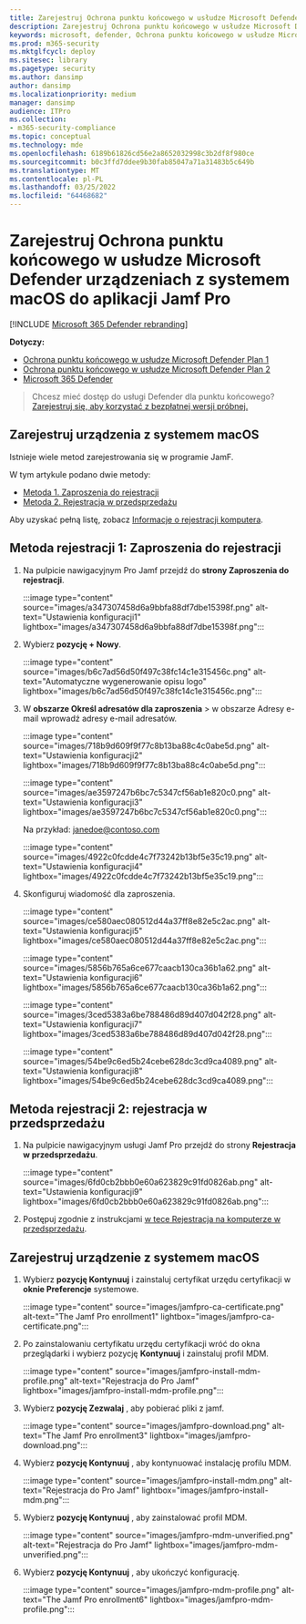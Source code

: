 ```yaml
---
title: Zarejestruj Ochrona punktu końcowego w usłudze Microsoft Defender urządzeniach z systemem macOS do aplikacji Jamf Pro
description: Zarejestruj Ochrona punktu końcowego w usłudze Microsoft Defender urządzeniach z systemem macOS do aplikacji Jamf Pro
keywords: microsoft, defender, Ochrona punktu końcowego w usłudze Microsoft Defender, mac, instalacja, wdrażanie, dezinstalacja, intune, jamfpro, macos, catalina, mojave, high sierra
ms.prod: m365-security
ms.mktglfcycl: deploy
ms.sitesec: library
ms.pagetype: security
ms.author: dansimp
author: dansimp
ms.localizationpriority: medium
manager: dansimp
audience: ITPro
ms.collection:
- m365-security-compliance
ms.topic: conceptual
ms.technology: mde
ms.openlocfilehash: 6189b61826cd56e2a8652032998c3b2df8f980ce
ms.sourcegitcommit: b0c3ffd7ddee9b30fab85047a71a31483b5c649b
ms.translationtype: MT
ms.contentlocale: pl-PL
ms.lasthandoff: 03/25/2022
ms.locfileid: "64468682"
---
```

# <a name="enroll-microsoft-defender-for-endpoint-on-macos-devices-into-jamf-pro"></a>Zarejestruj Ochrona punktu końcowego w usłudze Microsoft Defender urządzeniach z systemem macOS do aplikacji Jamf Pro

[!INCLUDE [Microsoft 365 Defender rebranding](../../includes/microsoft-defender.md)]


**Dotyczy:**
- [Ochrona punktu końcowego w usłudze Microsoft Defender Plan 1](https://go.microsoft.com/fwlink/p/?linkid=2154037)
- [Ochrona punktu końcowego w usłudze Microsoft Defender Plan 2](https://go.microsoft.com/fwlink/p/?linkid=2154037)
- [Microsoft 365 Defender](https://go.microsoft.com/fwlink/?linkid=2118804)

> Chcesz mieć dostęp do usługi Defender dla punktu końcowego? [Zarejestruj się, aby korzystać z bezpłatnej wersji próbnej.](https://signup.microsoft.com/create-account/signup?products=7f379fee-c4f9-4278-b0a1-e4c8c2fcdf7e&ru=https://aka.ms/MDEp2OpenTrial?ocid=docs-wdatp-investigateip-abovefoldlink)

## <a name="enroll-macos-devices"></a>Zarejestruj urządzenia z systemem macOS

Istnieje wiele metod zarejestrowania się w programie JamF.

W tym artykule podano dwie metody:

- [Metoda 1. Zaproszenia do rejestracji](#enrollment-method-1-enrollment-invitations)
- [Metoda 2. Rejestracja w przedsprzedażu](#enrollment-method-2-prestage-enrollments)

Aby uzyskać pełną listę, zobacz [Informacje o rejestracji komputera](https://docs.jamf.com/9.9/casper-suite/administrator-guide/About_Computer_Enrollment.html).

## <a name="enrollment-method-1-enrollment-invitations"></a>Metoda rejestracji 1: Zaproszenia do rejestracji

1. Na pulpicie nawigacyjnym Pro Jamf przejdź do **strony Zaproszenia do rejestracji**.

   :::image type="content" source="images/a347307458d6a9bbfa88df7dbe15398f.png" alt-text="Ustawienia konfiguracji1" lightbox="images/a347307458d6a9bbfa88df7dbe15398f.png":::

2. Wybierz **pozycję + Nowy**.

   :::image type="content" source="images/b6c7ad56d50f497c38fc14c1e315456c.png" alt-text="Automatyczne wygenerowanie opisu logo" lightbox="images/b6c7ad56d50f497c38fc14c1e315456c.png":::

3. W **obszarze Określ adresatów dla zaproszenia** > w obszarze Adresy  e-mail wprowadź adresy e-mail adresatów.

    :::image type="content" source="images/718b9d609f9f77c8b13ba88c4c0abe5d.png" alt-text="Ustawienia konfiguracji2" lightbox="images/718b9d609f9f77c8b13ba88c4c0abe5d.png":::

    :::image type="content" source="images/ae3597247b6bc7c5347cf56ab1e820c0.png" alt-text="Ustawienia konfiguracji3" lightbox="images/ae3597247b6bc7c5347cf56ab1e820c0.png":::

    Na przykład: janedoe@contoso.com

    :::image type="content" source="images/4922c0fcdde4c7f73242b13bf5e35c19.png" alt-text="Ustawienia konfiguracji4" lightbox="images/4922c0fcdde4c7f73242b13bf5e35c19.png":::

4. Skonfiguruj wiadomość dla zaproszenia.

   :::image type="content" source="images/ce580aec080512d44a37ff8e82e5c2ac.png" alt-text="Ustawienia konfiguracji5" lightbox="images/ce580aec080512d44a37ff8e82e5c2ac.png":::

   :::image type="content" source="images/5856b765a6ce677caacb130ca36b1a62.png" alt-text="Ustawienia konfiguracji6" lightbox="images/5856b765a6ce677caacb130ca36b1a62.png":::

   :::image type="content" source="images/3ced5383a6be788486d89d407d042f28.png" alt-text="Ustawienia konfiguracji7" lightbox="images/3ced5383a6be788486d89d407d042f28.png":::

   :::image type="content" source="images/54be9c6ed5b24cebe628dc3cd9ca4089.png" alt-text="Ustawienia konfiguracji8" lightbox="images/54be9c6ed5b24cebe628dc3cd9ca4089.png":::

## <a name="enrollment-method-2-prestage-enrollments"></a>Metoda rejestracji 2: rejestracja w przedsprzedażu

1. Na pulpicie nawigacyjnym usługi Jamf Pro przejdź do strony **Rejestracja w przedsprzedażu**.

   :::image type="content" source="images/6fd0cb2bbb0e60a623829c91fd0826ab.png" alt-text="Ustawienia konfiguracji9" lightbox="images/6fd0cb2bbb0e60a623829c91fd0826ab.png":::

2. Postępuj zgodnie z instrukcjami [w tece Rejestracja na komputerze w przedsprzedażu](https://docs.jamf.com/9.9/casper-suite/administrator-guide/Computer_PreStage_Enrollments.html).

## <a name="enroll-macos-device"></a>Zarejestruj urządzenie z systemem macOS

1. Wybierz **pozycję Kontynuuj** i zainstaluj certyfikat urzędu certyfikacji w **oknie Preferencje** systemowe.

   :::image type="content" source="images/jamfpro-ca-certificate.png" alt-text="The Jamf Pro enrollment1" lightbox="images/jamfpro-ca-certificate.png":::

2. Po zainstalowaniu certyfikatu urzędu certyfikacji wróć do okna przeglądarki i wybierz pozycję **Kontynuuj** i zainstaluj profil MDM.

   :::image type="content" source="images/jamfpro-install-mdm-profile.png" alt-text="Rejestracja do Pro Jamf" lightbox="images/jamfpro-install-mdm-profile.png":::

3. Wybierz **pozycję Zezwalaj** , aby pobierać pliki z jamf.

   :::image type="content" source="images/jamfpro-download.png" alt-text="The Jamf Pro enrollment3" lightbox="images/jamfpro-download.png":::

4. Wybierz **pozycję Kontynuuj** , aby kontynuować instalację profilu MDM.

   :::image type="content" source="images/jamfpro-install-mdm.png" alt-text="Rejestracja do Pro Jamf" lightbox="images/jamfpro-install-mdm.png":::

5. Wybierz **pozycję Kontynuuj** , aby zainstalować profil MDM.

   :::image type="content" source="images/jamfpro-mdm-unverified.png" alt-text="Rejestracja do Pro Jamf" lightbox="images/jamfpro-mdm-unverified.png":::

6. Wybierz **pozycję Kontynuuj**  , aby ukończyć konfigurację.

   :::image type="content" source="images/jamfpro-mdm-profile.png" alt-text="The Jamf Pro enrollment6" lightbox="images/jamfpro-mdm-profile.png":::
